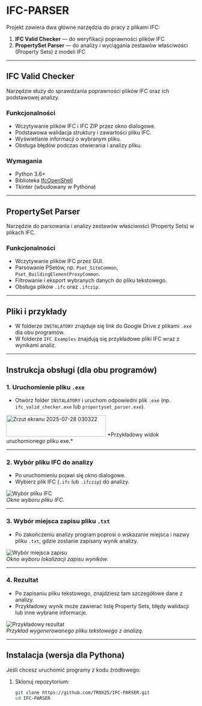 # IFC-PARSER

Projekt zawiera dwa główne narzędzia do pracy z plikami IFC:

1. **IFC Valid Checker** — do weryfikacji poprawności plików IFC  
2. **PropertySet Parser** — do analizy i wyciągania zestawów właściwości (Property Sets) z modeli IFC

---

## IFC Valid Checker

Narzędzie służy do sprawdzania poprawności plików IFC oraz ich podstawowej analizy.

### Funkcjonalności

- Wczytywanie plików IFC i IFC ZIP przez okno dialogowe.
- Podstawowa walidacja struktury i zawartości pliku IFC.
- Wyświetlanie informacji o wybranym pliku.
- Obsługa błędów podczas otwierania i analizy pliku.

### Wymagania

- Python 3.6+
- Biblioteka [IfcOpenShell](https://github.com/IfcOpenShell/IfcOpenShell)
- Tkinter (wbudowany w Pythona)

---

## PropertySet Parser

Narzędzie do parsowania i analizy zestawów właściwości (Property Sets) w plikach IFC.

### Funkcjonalności

- Wczytywanie plików IFC przez GUI.
- Parsowanie PSetów, np. `Pset_SiteCommon`, `Pset_BuildingElementProxyCommon`.
- Filtrowanie i eksport wybranych danych do pliku tekstowego.
- Obsługa plików `.ifc` oraz `.ifczip`.

---

## Pliki i przykłady

- W folderze `INSTALATORY` znajduje się link do Google Drive z plikami `.exe` dla obu programów.
- W folderze `IFC Examples` znajdują się przykładowe pliki IFC wraz z wynikami analiz.

---

## Instrukcja obsługi (dla obu programów)

### 1. Uruchomienie pliku `.exe`

- Otwórz folder `INSTALATORY` i uruchom odpowiedni plik `.exe` (np. `ifc_valid_checker.exe` lub `propertyset_parser.exe`).

<img width="265" height="57" alt="Zrzut ekranu 2025-07-28 030322" src="https://github.com/user-attachments/assets/7c254fc3-9196-448c-9e39-607ffa8bc38c" />
*Przykładowy widok uruchomionego pliku exe.*

---

### 2. Wybór pliku IFC do analizy

- Po uruchomieniu pojawi się okno dialogowe.
- Wybierz plik IFC (`.ifc` lub `.ifczip`) do analizy.

![Wybór pliku IFC](./docs/images/step2_select_ifc.png)  
*Okno wyboru pliku IFC.*

---

### 3. Wybór miejsca zapisu pliku `.txt`

- Po zakończeniu analizy program poprosi o wskazanie miejsca i nazwy pliku `.txt`, gdzie zostanie zapisany wynik analizy.

![Wybór miejsca zapisu](./docs/images/step3_save_txt.png)  
*Okno wyboru lokalizacji zapisu wyników.*

---

### 4. Rezultat

- Po zapisaniu pliku tekstowego, znajdziesz tam szczegółowe dane z analizy.
- Przykładowy wynik może zawierać listę Property Sets, błędy walidacji lub inne wybrane informacje.

![Przykładowy rezultat](./docs/images/step4_result.png)  
*Przykład wygenerowanego pliku tekstowego z analizą.*

---

## Instalacja (wersja dla Pythona)

Jeśli chcesz uruchomić programy z kodu źródłowego:

1. Sklonuj repozytorium:
   ```bash
   git clone https://github.com/TROX25/IFC-PARSER.git
   cd IFC-PARSER
